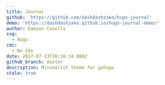 ```yaml
---
title: Journal
github: 'https://github.com/dashdashzako/hugo-journal'
demo: 'https://dashdashzako.github.io/hugo-journal-demo/'
author: Damien Caselli
ssg:
  - Hugo
cms:
  - No Cms
date: 2017-07-23T16:16:34.000Z
github_branch: master
description: Minimalist theme for gohugo
stale: true
---
```

